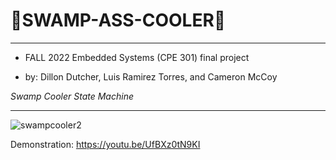 # 💎SWAMP-ASS-COOLER💎

--------------------------------------------------


- FALL 2022 Embedded Systems (CPE 301) final project

- by: Dillon Dutcher, Luis Ramirez Torres, and Cameron McCoy

*Swamp Cooler State Machine*


----------------------------------------------------

![swampcooler2](https://user-images.githubusercontent.com/116330722/207219555-30cfa5f4-9033-470d-951c-b5721b7c783b.jpg)



Demonstration: https://youtu.be/UfBXz0tN9KI
